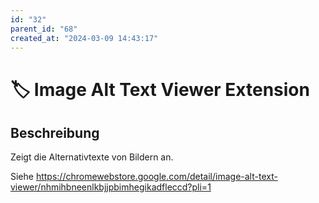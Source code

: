 ```yaml
---
id: "32"
parent_id: "68"
created_at: "2024-03-09 14:43:17"
---
```


# 🏷️ Image Alt Text Viewer Extension

## Beschreibung

Zeigt die Alternativtexte von Bildern an.

Siehe <https://chromewebstore.google.com/detail/image-alt-text-viewer/nhmihbneenlkbjjpbimhegikadfleccd?pli=1>